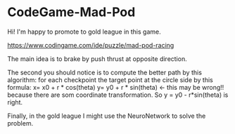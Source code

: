 # CodeGame-Mad-Pod

Hi! I'm happy to promote to gold league in this game.

https://www.codingame.com/ide/puzzle/mad-pod-racing

The main idea is to brake by push thrust at opposite direction.

The second you should notice is to compute the better path by this algorithm:
  for each checkpoint the target point at the circle side by this formula:
    x= x0 + r * cos(theta)
    y= y0 + r * sin(theta)  <- this may be wrong!! because there are som coordinate transformation.
    So y = y0 - r*sin(theta) is right.
    
Finally, in the gold league I might use the NeuroNetwork to solve the problem.
      

